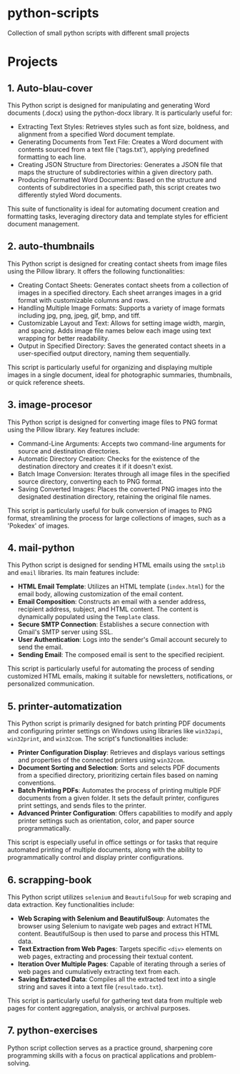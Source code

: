 # python-scripts
Collection of small python scripts with different small projects

# Projects

## 1. Auto-blau-cover
This Python script is designed for manipulating and generating Word documents (.docx) using the python-docx library. It is particularly useful for:

- Extracting Text Styles: Retrieves styles such as font size, boldness, and alignment from a specified Word document template.
- Generating Documents from Text File: Creates a Word document with contents sourced from a text file ('tags.txt'), applying predefined formatting to each line.
- Creating JSON Structure from Directories: Generates a JSON file that maps the structure of subdirectories within a given directory path.
- Producing Formatted Word Documents: Based on the structure and contents of subdirectories in a specified path, this script creates two differently styled Word documents.

This suite of functionality is ideal for automating document creation and formatting tasks, leveraging directory data and template styles for efficient document management.

## 2. auto-thumbnails
This Python script is designed for creating contact sheets from image files using the Pillow library. It offers the following functionalities:

- Creating Contact Sheets: Generates contact sheets from a collection of images in a specified directory. Each sheet arranges images in a grid format with customizable columns and rows.
- Handling Multiple Image Formats: Supports a variety of image formats including jpg, png, jpeg, gif, bmp, and tiff.
- Customizable Layout and Text: Allows for setting image width, margin, and spacing. Adds image file names below each image using text wrapping for better readability.
- Output in Specified Directory: Saves the generated contact sheets in a user-specified output directory, naming them sequentially.

This script is particularly useful for organizing and displaying multiple images in a single document, ideal for photographic summaries, thumbnails, or quick reference sheets.

## 3. image-procesor
This Python script is designed for converting image files to PNG format using the Pillow library. Key features include:

- Command-Line Arguments: Accepts two command-line arguments for source and destination directories.
- Automatic Directory Creation: Checks for the existence of the destination directory and creates it if it doesn't exist.
- Batch Image Conversion: Iterates through all image files in the specified source directory, converting each to PNG format.
- Saving Converted Images: Places the converted PNG images into the designated destination directory, retaining the original file names.

This script is particularly useful for bulk conversion of images to PNG format, streamlining the process for large collections of images, such as a 'Pokedex' of images.

## 4. mail-python
This Python script is designed for sending HTML emails using the `smtplib` and `email` libraries. Its main features include:

- **HTML Email Template**: Utilizes an HTML template (`index.html`) for the email body, allowing customization of the email content.
- **Email Composition**: Constructs an email with a sender address, recipient address, subject, and HTML content. The content is dynamically populated using the `Template` class.
- **Secure SMTP Connection**: Establishes a secure connection with Gmail's SMTP server using SSL.
- **User Authentication**: Logs into the sender's Gmail account securely to send the email.
- **Sending Email**: The composed email is sent to the specified recipient.

This script is particularly useful for automating the process of sending customized HTML emails, making it suitable for newsletters, notifications, or personalized communication.

## 5. printer-automatization
This Python script is primarily designed for batch printing PDF documents and configuring printer settings on Windows using libraries like `win32api`, `win32print`, and `win32com`. The script's functionalities include:

- **Printer Configuration Display**: Retrieves and displays various settings and properties of the connected printers using `win32com`.
- **Document Sorting and Selection**: Sorts and selects PDF documents from a specified directory, prioritizing certain files based on naming conventions.
- **Batch Printing PDFs**: Automates the process of printing multiple PDF documents from a given folder. It sets the default printer, configures print settings, and sends files to the printer.
- **Advanced Printer Configuration**: Offers capabilities to modify and apply printer settings such as orientation, color, and paper source programmatically.

This script is especially useful in office settings or for tasks that require automated printing of multiple documents, along with the ability to programmatically control and display printer configurations.

## 6. scrapping-book
This Python script utilizes `selenium` and `BeautifulSoup` for web scraping and data extraction. Key functionalities include:

- **Web Scraping with Selenium and BeautifulSoup**: Automates the browser using Selenium to navigate web pages and extract HTML content. BeautifulSoup is then used to parse and process this HTML data.
- **Text Extraction from Web Pages**: Targets specific `<div>` elements on web pages, extracting and processing their textual content.
- **Iteration Over Multiple Pages**: Capable of iterating through a series of web pages and cumulatively extracting text from each.
- **Saving Extracted Data**: Compiles all the extracted text into a single string and saves it into a text file (`resultado.txt`).

This script is particularly useful for gathering text data from multiple web pages for content aggregation, analysis, or archival purposes.

## 7. python-exercises
Python script collection serves as a practice ground, sharpening core programming skills with a focus on practical applications and problem-solving.
